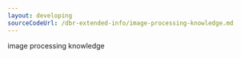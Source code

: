 ```yaml
---
layout: developing
sourceCodeUrl: /dbr-extended-info/image-processing-knowledge.md
---
```


image processing knowledge
